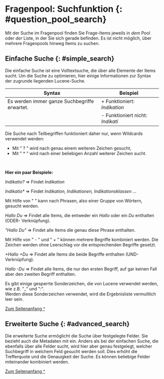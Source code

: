 # Fragenpool: Suchfunktion {: #question_pool_search}

Mit der Suche im Fragenpool finden Sie Frage-Items jeweils in *dem* Pool oder *der* Liste, in der Sie sich gerade befinden. Es ist nicht möglich, über mehrere Fragenpools hinweg Items zu suchen.


## Einfache Suche {: #simple_search}

Die einfache Suche ist eine Volltextsuche, die über alle Elemente der Items sucht. Um die Suche zu optimieren, hier einige Informationen zur Syntax der zugrunde liegenden Lucene-Suche.

|  Syntax    | Beispiel  |
| ---------- | ----------|
| Es werden immer ganze Suchbegriffe erwartet.| \+ Funktioniert: *Indikation* |
| |-  Funktioniert nicht: *Indikati*  |
  
Die Suche nach Teilbegriffen funktioniert daher nur, wenn Wildcards verwendet werden:

* Mit " ? " wird nach genau einem weiteren Zeichen gesucht, 
* Mit " * " wird nach einer beliebigen Anzahl weiterer Zeichen sucht. 

<br>

**Hier ein paar Beispiele:**


*Indikatio?* => Findet *Indikation*

_Indikatio*_  => Findet *Indikation, Indikationen, Indikationsklassen ...*  
  
Mit Hilfe von " " kann nach Phrasen, also einer Gruppe von Wörtern, gesucht werden.

*Hallo Du* => Findet alle Items, die entweder ein *Hallo* oder ein *Du* enthalten
(ODER- Verknüpfung).

*"Hallo Du"* => Findet alle Items die genau diese Phrase enthalten. 
  
Mit Hilfe von " - " und " + " können mehrere Begriffe kombiniert werden. Die Zeichen werden ohne Leerschlag vor die entsprechenden Begriffe gesetzt.

*+Hallo +Du* => Findet alle Items die beide Begriffe enthalten (UND-Verknüpfung).

*Hallo -Du* => Findet alle Items, die nur den ersten Begriff, auf gar keinen Fall aber den zweiten Begriff enthalten.
  
Es gibt einige gesperrte Sonderzeichen, die von Lucene verwendet werden, wie z.B. "_" und ":".<br> Werden diese Sonderzeichen verwendet, wird die Ergebnisliste vermultlich leer sein.  

[Zum Seitenanfang ^](#question_pool_search)


## Erweiterte Suche {: #advanced_search}

Die erweiterte Suche ermöglicht die Suche über festgelegte Felder. Sie bezieht auch die Metadaten mit ein. Anders als bei der einfachen Suche, die ebenfalls über alle Felder sucht, wird hier aber genau festgelegt, welcher Suchbegriff in welchem Feld gesucht werden soll. Dies erhöht die Trefferquote und die Genauigkeit der Suche. Es können beliebige Felder miteinander kombiniert werden.

  
[Zum Seitenanfang ^](#question_pool_search)
